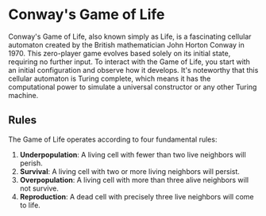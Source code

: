 # Conway's Game of Life

Conway's Game of Life, also known simply as Life, is a fascinating cellular automaton created by the British mathematician John Horton Conway in 1970. This zero-player game evolves based solely on its initial state, requiring no further input. To interact with the Game of Life, you start with an initial configuration and observe how it develops. It's noteworthy that this cellular automaton is Turing complete, which means it has the computational power to simulate a universal constructor or any other Turing machine.

## Rules

The Game of Life operates according to four fundamental rules:

1. **Underpopulation**: A living cell with fewer than two live neighbors will perish.
2. **Survival**: A living cell with two or more living neighbors will persist.
3. **Overpopulation**: A living cell with more than three alive neighbors will not survive.
4. **Reproduction**: A dead cell with precisely three live neighbors will come to life.
